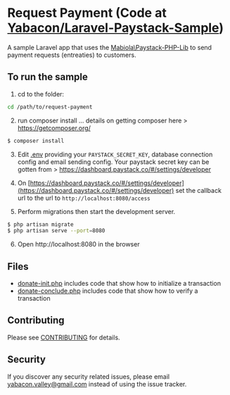 # Request Payment (Code at [Yabacon/Laravel-Paystack-Sample](https://github.com/yabacon/laravel-paystack-sample))
A sample Laravel app that uses the [Mabiola\Paystack-PHP-Lib](https://packagist.org/packages/mabiola/paystack-php-lib) to send payment requests (entreaties) to customers.

## To run the sample
1. cd to the folder:
```bash
cd /path/to/request-payment
```
2. run composer install ... details on getting composer here > https://getcomposer.org/
```bash
$ composer install
```
3. Edit [.env](.env) providing your `PAYSTACK_SECRET_KEY`, database connection config and email sending config. Your paystack secret key can be gotten from > https://dashboard.paystack.co/#/settings/developer

5. On [https://dashboard.paystack.co/#/settings/developer](https://dashboard.paystack.co/#/settings/developer) set the callback url to the url to `http://localhost:8080/access`

4. Perform migrations then start the development server.
```bash
$ php artisan migrate
$ php artisan serve --port=8080
```
6. Open http://localhost:8080 in the browser

## Files

* [donate-init.php](donate-init.php) includes code that show how to initialize a transaction
* [donate-conclude.php](donate-conclude.php) includes code that show how to verify a transaction


## Contributing

Please see [CONTRIBUTING](../CONTRIBUTING.md) for details.

## Security

If you discover any security related issues, please email yabacon.valley@gmail.com instead of using the issue tracker.

